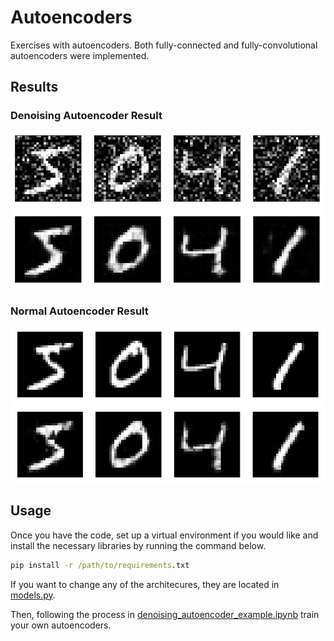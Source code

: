 # Autoencoders

Exercises with autoencoders. Both fully-connected and fully-convolutional autoencoders were implemented.

## Results
### Denoising Autoencoder Result
![denoising](/results/denoising_autoencoder_result.PNG)

### Normal Autoencoder Result
![normal](/results/convolutional_autoencoder_result.PNG)

## Usage
Once you have the code, set up a virtual environment if you would like and install the necessary libraries by running the command below.
```bat
pip install -r /path/to/requirements.txt
```
If you want to change any of the architecures, they are located in [models.py](https://github.com/shankal17/Autoencoders/blob/main/models/models.py).

Then, following the process in [denoising_autoencoder_example.ipynb](https://github.com/shankal17/Autoencoders/blob/main/notebooks/denoising_autoencoder_example.ipynb) train your own autoencoders.
